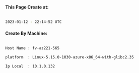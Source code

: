 
   
#### This Page Create at:

```bash

2023-01-12 - 22:14:52 UTC

```

#### Create By Machine:

```bash

Host Name : fv-az221-565

platform  : Linux-5.15.0-1030-azure-x86_64-with-glibc2.35

Ip Local  : 10.1.0.132

```


